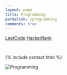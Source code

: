 ```yaml
---
layout: page
title: Programming
permalink: /programming
comments: true
---
```


<div class="row justify-content-between">
<div class="col-md-8 pr-5">


[LeetCode](https://github.com/anjugopinath/LeetCode_Cpp_Solutions_With-Explanation)
[HackerRank](https://github.com/anjugopinath/HackerRank_SolutionsInCpp)



<br />

{% include contact.html %}

</div>

<div class="col-md-4">
  <img class="img-fluid" src="https://unsplash.com/photos/-WBYxmW4yuw" alt="Programming">
</div>
</div>
